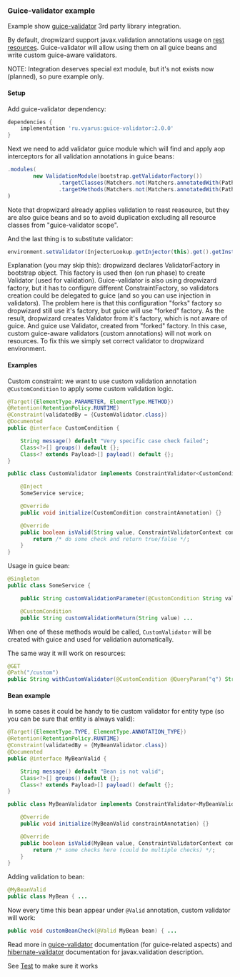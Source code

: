 ### Guice-validator example

Example show [guice-validator](https://github.com/xvik/guice-validator) 3rd party library integration.

By default, dropwizard support javax.validation annotations usage on [rest resources](http://www.dropwizard.io/1.2.2/docs/manual/validation.html).
Guice-validator will allow using them on all guice beans and write custom guice-aware validators.

NOTE: Integration deserves special ext module, but it's not exists now (planned), so pure example only.

#### Setup 

Add guice-validator dependency:

```groovy
dependencies {
    implementation 'ru.vyarus:guice-validator:2.0.0'
}
```

Next we need to add validator guice module which will find and apply aop interceptors for
all validation annotations in guice beans:

```java
.modules(
        new ValidationModule(bootstrap.getValidatorFactory())
                .targetClasses(Matchers.not(Matchers.annotatedWith(Path.class)))
                .targetMethods(Matchers.not(Matchers.annotatedWith(Path.class))))
)
``` 

Note that dropwizard already applies validation to reast reasource, but they are also 
guice beans and so to avoid duplication excluding all resource classes from "guice-validator scope".

And the last thing is to substitute validator:

```java
environment.setValidator(InjectorLookup.getInjector(this).get().getInstance(Validator.class));
```

Explanation (you may skip this): dropwizard declares ValidatorFactory in bootstrap object. This factory is used then (on run phase)
to create Validator (used for validation). Guice-validator is also using dropwizard factory, but it has to
configure different ConstraintFactory, so validators creation could be delegated to guice (and so you can use injection in validators).
The problem here is that this configuration "forks" factory so dropwizard still use it's factory, but
guice will use "forked" factory. As the result, dropwizard creates Validator from it's factory, which is not aware of guice.
And guice use Validator, created from "forked" factory. In this case, custom guice-aware validators (custom annotations) will not 
work on resources. To fix this we simply set correct validator to dropwizard environment. 


#### Examples

Custom constraint: we want to use custom validation annotation `@CustomCondition` to apply some 
custom validation logic.

```java
@Target({ElementType.PARAMETER, ElementType.METHOD})
@Retention(RetentionPolicy.RUNTIME)
@Constraint(validatedBy = {CustomValidator.class})
@Documented
public @interface CustomCondition {

    String message() default "Very specific case check failed";
    Class<?>[] groups() default {};
    Class<? extends Payload>[] payload() default {};
}
```

```java
public class CustomValidator implements ConstraintValidator<CustomCondition, String> {

    @Inject
    SomeService service;

    @Override
    public void initialize(CustomCondition constraintAnnotation) {}

    @Override
    public boolean isValid(String value, ConstraintValidatorContext context) {
        return /* do some check and return true/false */;
    }
}
```

Usage in guice bean:

```java
@Singleton
public class SomeService {

    public String customValidationParameter(@CustomCondition String value) ...

    @CustomCondition
    public String customValidationReturn(String value) ...
```

When one of these methods would be called, `CustomValidator` will be created with guice and used
for validation automatically.

The same way it will work on resources:

```java
@GET
@Path("/custom")
public String withCustomValidator(@CustomCondition @QueryParam("q") String something) ...
```

#### Bean example

In some cases it could be handy to tie custom validator for entity type (so you can be sure 
that entity is always valid):

```java
@Target({ElementType.TYPE, ElementType.ANNOTATION_TYPE})
@Retention(RetentionPolicy.RUNTIME)
@Constraint(validatedBy = {MyBeanValidator.class})
@Documented
public @interface MyBeanValid {

    String message() default "Bean is not valid";
    Class<?>[] groups() default {};
    Class<? extends Payload>[] payload() default {};
}
```

```java
public class MyBeanValidator implements ConstraintValidator<MyBeanValid, MyBean> {

    @Override
    public void initialize(MyBeanValid constraintAnnotation) {}

    @Override
    public boolean isValid(MyBean value, ConstraintValidatorContext context) {
        return /* some checks here (could be multiple checks) */;
    }
}
```

Adding validation to bean:

```java
@MyBeanValid
public class MyBean { ...
```

Now every time this bean appear under `@Valid` annotation, custom validator will work:

```java
public void customBeanCheck(@Valid MyBean bean) { ...
```


Read more in [guice-validator](https://github.com/xvik/guice-validator) documentation (for guice-related aspects) and 
[hibernate-validator](http://hibernate.org/validator/) documentation for javax.validation description.

See [Test](src/test/groovy/ru/vyarus/dropwizard/guice/examples/RestValidationTest.groovy) to make sure it works 